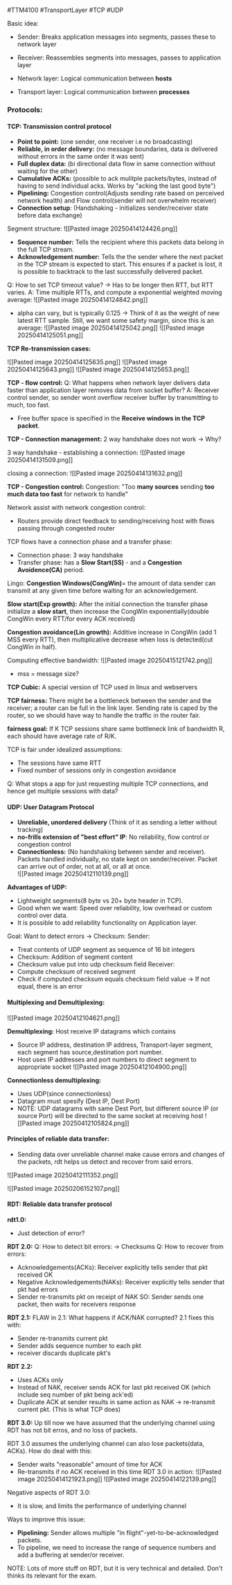 
#TTM4100 #TransportLayer #TCP #UDP 


Basic idea:
- Sender: Breaks application messages into segments, passes these to network layer 
- Receiver: Reassembles segments into messages, passes to application layer 

- Network layer: Logical communication between **hosts** 
- Transport layer: Logical communication between **processes** 


### Protocols:
#### TCP: Transmission control protocol
- **Point to point:** (one sender, one receiver i.e no broadcasting)
- **Reliable, in order delivery:** (no message boundaries, data is delivered without errors in the same order it was sent)
- **Full duplex data:** (bi directional data flow in same connection without waiting for the other)
- **Cumulative ACKs:** (possible to ack mulitple packets/bytes, instead of having to send individual acks. Works by "acking the last good byte")
- **Pipelining:** Congestion control(Adjusts sending rate based on perceived network health) and Flow control(sender will not overwhelm receiver)
- **Connection setup**: (Handshaking - initializes sender/receiver state before data exchange) 

Segment structure:
![[Pasted image 20250414124426.png]]

- **Sequence number:** Tells the recipient where this packets data belong in the full TCP stream.  
- **Acknowledgement number:** Tells the the sender where the next packet in the TCP stream is expected to start. This ensures if a packet is lost, it is possible to backtrack to the last successfully delivered packet. 

Q: How to set TCP timeout value? -> Has to be longer then RTT, but RTT varies. 
A: Time multiple RTTs, and compute a exponential weighted moving average:
![[Pasted image 20250414124842.png]]
- alpha can vary, but is typically 0.125 -> Think of it as the weight of new latest RTT sample. 
Still, we want some safety margin, since this is an average:
![[Pasted image 20250414125042.png]]
![[Pasted image 20250414125051.png]]

**TCP Re-transmission cases:**

![[Pasted image 20250414125635.png]]
![[Pasted image 20250414125643.png]]
![[Pasted image 20250414125653.png]]

**TCP - flow control:**
Q: What happens when network layer delivers data faster than application layer removes data from socket buffer? 
A: Receiver control sender, so sender wont overflow receiver buffer by transmitting to much, too fast. 
- Free buffer space is specified in the **Receive windows in the TCP packet**.

**TCP - Connection management:**
2 way handshake does not work -> Why? 

3 way handshake - establishing a connection: 
![[Pasted image 20250414131509.png]]

closing a connection:
![[Pasted image 20250414131632.png]]


**TCP - Congestion control:**
Congestion: "Too **many sources** sending **too much data too fast** for network to handle"

Network assist with network congestion control: 
- Routers provide direct feedback to sending/receiving host with flows passing through congested router

TCP flows have a connection phase and a transfer phase:
- Connection phase: 3 way handshake 
- Transfer phase: has a **Slow Start(SS)** - and a **Congestion Avoidence(CA)** period. 

Lingo: **Congestion Windows(CongWin)**= the amount of data sender can transmit at any given time before waiting for an acknowledgement. 

**Slow start(Exp growth):** After the initial connection the transfer phase initialize a **slow start**, then increase the CongWin exponentially(double CongWin every RTT/for every ACK received)

**Congestion avoidance(Lin growth):** Additive increase in CongWin (add 1 MSS every RTT), then multiplicative decrease when loss is detected(cut CongWin in half). 

Computing effective bandwidth:
![[Pasted image 20250415121742.png]]
- mss = message size? 

**TCP Cubic:**
A special version of TCP used in linux and webservers 


**TCP fairness:**
There might be a bottleneck between the sender and the receiver; a router can be full in the link layer. Sending rate is caped by the router, so we should have way to handle the traffic in the router fair.

**fairness goal:** If K TCP sessions share same bottleneck link of bandwidth R, each should have average rate of R/K.

TCP is fair under idealized assumptions: 
- The sessions have same RTT
- Fixed number of sessions only in congestion avoidance 

Q: What stops a app for just requesting multiple TCP connections, and hence get multiple sessions with data? 

#### UDP: User Datagram Protocol
- **Unreliable, unordered delivery** (Think of it as sending a letter without tracking)
- **no-frills extension of "best effort" IP**: No reliability, flow control or congestion control
- **Connectionless:** (No handshaking between sender and receiver). Packets handled individually, no state kept on sender/receiver. Packet can arrive out of order, not at all, or all at once.  
![[Pasted image 20250412110139.png]]

**Advantages of UDP:**
- Lightweight segments(8 byte vs 20+ byte header in TCP). 
- Good when we want: Speed over reliability, low overhead or custom control over data.
- It is possible to add reliability functionality on Application layer. 

Goal: Want to detect errors -> Checksum:
Sender:
- Treat contents of UDP segment as sequence of 16 bit integers 
- Checksum: Addition of segment content 
- Checksum value put into udp checksum field
Receiver:
- Compute checksum of received segment
- Check if computed checksum equals checksum field value -> If not equal, there is an error

#### Multiplexing and Demultiplexing:
![[Pasted image 20250412104621.png]]

**Demultiplexing:**
Host receive IP datagrams which contains 
- Source IP address, destination IP address, Transport-layer segment, each segment has source,destination port number.
- Host uses IP addresses and port numbers to direct segment to appropriate socket 
![[Pasted image 20250412104900.png]]


**Connectionless demultiplexing:**
- Uses UDP(since connectionless)
- Datagram must spesify (Dest IP, Dest Port)
- NOTE: UDP datagrams with same Dest Port, but different source IP (or source Port) will be directed to the same socket at receiving host 
![[Pasted image 20250412105824.png]]

#### Principles of reliable data transfer:

- Sending data over unreliable channel make cause errors and changes of the packets, rdt helps us detect and recover from said errors. 

![[Pasted image 20250412111352.png]]

![[Pasted image 20250206152107.png]]
#### RDT: Reliable data transfer protocol
**rdt1.0:**
- Just detection of error?

**RDT 2.0:**
Q: How to detect bit errors: -> Checksums 
Q: How to recover from errors:
- Acknowledgements(ACKs): Receiver explicitly tells sender that pkt received OK 
- Negative Acknowledgements(NAKs): Receiver explicitly tells sender that pkt had errors
- Sender re-transmits pkt on receipt of NAK
SO: Sender sends one packet, then waits for receivers response 

**RDT 2.1:**
FLAW in 2.1: What happens if ACK/NAK corrupted? 
2.1 fixes this with:
- Sender re-transmits current pkt 
- Sender adds sequence number to each pkt 
- receiver discards duplicate pkt's 

**RDT 2.2:**
- Uses ACKs only 
- Instead of NAK, receiver sends ACK for last pkt received OK (which include seq number of pkt being ack'ed)
- Duplicate ACK at sender results in same action as NAK -> re-transmit current pkt. (This is what TCP does)

**RDT 3.0:**
Up till now we have assumed that the underlying channel using RDT has not bit erros, and no loss of packets. 

RDT 3.0 assumes the underlying channel can also lose packets(data, ACKs). How do deal with this:
- Sender waits "reasonable" amount of time for ACK
- Re-transmits if no ACK received in this time
RDT 3.0 in action:
![[Pasted image 20250414121923.png]]
![[Pasted image 20250414122139.png]]

Negative aspects of RDT 3.0:
- It is slow, and limits the performance of underlying channel 

Ways to improve this issue:
- **Pipelining:** Sender allows multiple "in flight"-yet-to-be-acknowledged packets.
- To pipeline, we need to increase the range of sequence numbers and add a buffering at sender/or receiver. 

NOTE: Lots of more stuff on RDT, but it is very technical and detailed. Don't thinks its relevant for the exam. 


